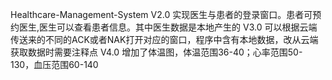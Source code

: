 Healthcare-Management-System
V2.0 实现医生与患者的登录窗口。患者可预约医生,医生可以查看患者信息。其中医生数据是本地产生的
V3.0 可以根据云端传送来的不同的ACK或者NAK打开对应的窗口，程序中含有本地数据，改从云端获取数据时需要注释点
V4.0 增加了体温图，体温范围36-40；心率范围50-130，血压范围60-140

